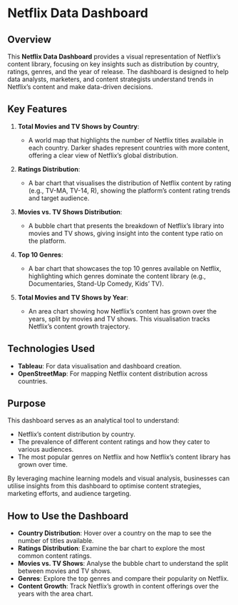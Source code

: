 # Netflix Data Dashboard

## Overview
This **Netflix Data Dashboard** provides a visual representation of Netflix’s content library, focusing on key insights such as distribution by country, ratings, genres, and the year of release. The dashboard is designed to help data analysts, marketers, and content strategists understand trends in Netflix’s content and make data-driven decisions.

## Key Features

1. **Total Movies and TV Shows by Country**:
   - A world map that highlights the number of Netflix titles available in each country. Darker shades represent countries with more content, offering a clear view of Netflix’s global distribution.

2. **Ratings Distribution**:
   - A bar chart that visualises the distribution of Netflix content by rating (e.g., TV-MA, TV-14, R), showing the platform’s content rating trends and target audience.

3. **Movies vs. TV Shows Distribution**:
   - A bubble chart that presents the breakdown of Netflix’s library into movies and TV shows, giving insight into the content type ratio on the platform.

4. **Top 10 Genres**:
   - A bar chart that showcases the top 10 genres available on Netflix, highlighting which genres dominate the content library (e.g., Documentaries, Stand-Up Comedy, Kids’ TV).

5. **Total Movies and TV Shows by Year**:
   - An area chart showing how Netflix’s content has grown over the years, split by movies and TV shows. This visualisation tracks Netflix’s content growth trajectory.

## Technologies Used

- **Tableau**: For data visualisation and dashboard creation.
- **OpenStreetMap**: For mapping Netflix content distribution across countries.

## Purpose

This dashboard serves as an analytical tool to understand:
- Netflix’s content distribution by country.
- The prevalence of different content ratings and how they cater to various audiences.
- The most popular genres on Netflix and how Netflix’s content library has grown over time.

By leveraging machine learning models and visual analysis, businesses can utilise insights from this dashboard to optimise content strategies, marketing efforts, and audience targeting.

## How to Use the Dashboard

- **Country Distribution**: Hover over a country on the map to see the number of titles available.
- **Ratings Distribution**: Examine the bar chart to explore the most common content ratings.
- **Movies vs. TV Shows**: Analyse the bubble chart to understand the split between movies and TV shows.
- **Genres**: Explore the top genres and compare their popularity on Netflix.
- **Content Growth**: Track Netflix’s growth in content offerings over the years with the area chart.

